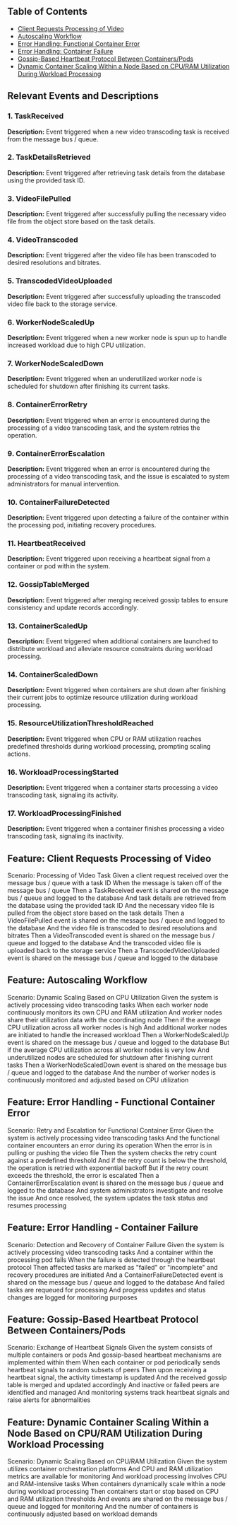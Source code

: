 ## Table of Contents
- [Client Requests Processing of Video](#client-requests-processing-of-video)
- [Autoscaling Workflow](#autoscaling-workflow)
- [Error Handling: Functional Container Error](#error-handling-functional-container-error)
- [Error Handling: Container Failure](#error-handling-container-failure)
- [Gossip-Based Heartbeat Protocol Between Containers/Pods](#gossip-based-heartbeat-protocol-between-containerspods)
- [Dynamic Container Scaling Within a Node Based on CPU/RAM Utilization During Workload Processing](#dynamic-container-scaling-within-a-node-based-on-cpuram-utilization-during-workload-processing)

## Relevant Events and Descriptions

### 1. TaskReceived
**Description:** Event triggered when a new video transcoding task is received from the message bus / queue.

### 2. TaskDetailsRetrieved
**Description:** Event triggered after retrieving task details from the database using the provided task ID.

### 3. VideoFilePulled
**Description:** Event triggered after successfully pulling the necessary video file from the object store based on the task details.

### 4. VideoTranscoded
**Description:** Event triggered after the video file has been transcoded to desired resolutions and bitrates.

### 5. TranscodedVideoUploaded
**Description:** Event triggered after successfully uploading the transcoded video file back to the storage service.

### 6. WorkerNodeScaledUp
**Description:** Event triggered when a new worker node is spun up to handle increased workload due to high CPU utilization.

### 7. WorkerNodeScaledDown
**Description:** Event triggered when an underutilized worker node is scheduled for shutdown after finishing its current tasks.

### 8. ContainerErrorRetry
**Description:** Event triggered when an error is encountered during the processing of a video transcoding task, and the system retries the operation.

### 9. ContainerErrorEscalation
**Description:** Event triggered when an error is encountered during the processing of a video transcoding task, and the issue is escalated to system administrators for manual intervention.

### 10. ContainerFailureDetected
**Description:** Event triggered upon detecting a failure of the container within the processing pod, initiating recovery procedures.

### 11. HeartbeatReceived
**Description:** Event triggered upon receiving a heartbeat signal from a container or pod within the system.

### 12. GossipTableMerged
**Description:** Event triggered after merging received gossip tables to ensure consistency and update records accordingly.

### 13. ContainerScaledUp
**Description:** Event triggered when additional containers are launched to distribute workload and alleviate resource constraints during workload processing.

### 14. ContainerScaledDown
**Description:** Event triggered when containers are shut down after finishing their current jobs to optimize resource utilization during workload processing.

### 15. ResourceUtilizationThresholdReached
**Description:** Event triggered when CPU or RAM utilization reaches predefined thresholds during workload processing, prompting scaling actions.

### 16. WorkloadProcessingStarted
**Description:** Event triggered when a container starts processing a video transcoding task, signaling its activity.

### 17. WorkloadProcessingFinished
**Description:** Event triggered when a container finishes processing a video transcoding task, signaling its inactivity.
## Feature: Client Requests Processing of Video

Scenario: Processing of Video Task
Given a client request received over the message bus / queue with a task ID
When the message is taken off of the message bus / queue
Then a TaskReceived event is shared on the message bus / queue and logged to the database
And task details are retrieved from the database using the provided task ID
And the necessary video file is pulled from the object store based on the task details
Then a VideoFilePulled event is shared on the message bus / queue and logged to the database
And the video file is transcoded to desired resolutions and bitrates
Then a VideoTranscoded event is shared on the message bus / queue and logged to the database
And the transcoded video file is uploaded back to the storage service
Then a TranscodedVideoUploaded event is shared on the message bus / queue and logged to the database

## Feature: Autoscaling Workflow

Scenario: Dynamic Scaling Based on CPU Utilization
Given the system is actively processing video transcoding tasks
When each worker node continuously monitors its own CPU and RAM utilization
And worker nodes share their utilization data with the coordinating node
Then if the average CPU utilization across all worker nodes is high
And additional worker nodes are initiated to handle the increased workload
Then a WorkerNodeScaledUp event is shared on the message bus / queue and logged to the database
But if the average CPU utilization across all worker nodes is very low
And underutilized nodes are scheduled for shutdown after finishing current tasks
Then a WorkerNodeScaledDown event is shared on the message bus / queue and logged to the database
And the number of worker nodes is continuously monitored and adjusted based on CPU utilization

## Feature: Error Handling - Functional Container Error

Scenario: Retry and Escalation for Functional Container Error
Given the system is actively processing video transcoding tasks
And the functional container encounters an error during its operation
When the error is in pulling or pushing the video file
Then the system checks the retry count against a predefined threshold
And if the retry count is below the threshold, the operation is retried with exponential backoff
But if the retry count exceeds the threshold, the error is escalated
Then a ContainerErrorEscalation event is shared on the message bus / queue and logged to the database
And system administrators investigate and resolve the issue
And once resolved, the system updates the task status and resumes processing

## Feature: Error Handling - Container Failure

Scenario: Detection and Recovery of Container Failure
Given the system is actively processing video transcoding tasks
And a container within the processing pod fails
When the failure is detected through the heartbeat protocol
Then affected tasks are marked as "failed" or "incomplete" and recovery procedures are initiated
And a ContainerFailureDetected event is shared on the message bus / queue and logged to the database
And failed tasks are requeued for processing
And progress updates and status changes are logged for monitoring purposes

## Feature: Gossip-Based Heartbeat Protocol Between Containers/Pods

Scenario: Exchange of Heartbeat Signals
Given the system consists of multiple containers or pods
And gossip-based heartbeat mechanisms are implemented within them
When each container or pod periodically sends heartbeat signals to random subsets of peers
Then upon receiving a heartbeat signal, the activity timestamp is updated
And the received gossip table is merged and updated accordingly
And inactive or failed peers are identified and managed
And monitoring systems track heartbeat signals and raise alerts for abnormalities

## Feature: Dynamic Container Scaling Within a Node Based on CPU/RAM Utilization During Workload Processing

Scenario: Dynamic Scaling Based on CPU/RAM Utilization
Given the system utilizes container orchestration platforms
And CPU and RAM utilization metrics are available for monitoring
And workload processing involves CPU and RAM-intensive tasks
When containers dynamically scale within a node during workload processing
Then containers start or stop based on CPU and RAM utilization thresholds
And events are shared on the message bus / queue and logged for monitoring
And the number of containers is continuously adjusted based on workload demands
